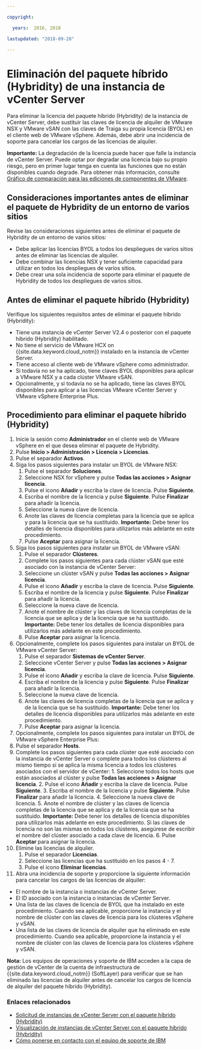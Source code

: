 ```yaml
---

copyright:

  years:  2016, 2018

lastupdated: "2018-09-28"

---
```


# Eliminación del paquete híbrido (Hybridity) de una instancia de vCenter Server

Para eliminar la licencia del paquete híbrido (Hybridity) de la instancia de vCenter Server, debe sustituir las claves de licencia de alquiler de VMware NSX y VMware vSAN con las claves de Traiga su propia licencia (BYOL) en el cliente web de VMware vSphere. Además, debe abrir una incidencia de soporte para cancelar los cargos de las licencias de alquiler.

**Importante:** La degradación de la licencia puede hacer que falle la instancia de vCenter Server. Puede optar por degradar una licencia bajo su propio riesgo, pero en primer lugar tenga en cuenta las funciones que no están disponibles cuando degrade. Para obtener más información, consulte [Gráfico de comparación para las ediciones de componentes de VMware](../archiref/solution/appendix.html).

## Consideraciones importantes antes de eliminar el paquete de Hybridity de un entorno de varios sitios

Revise las consideraciones siguientes antes de eliminar el paquete de Hybridity de un entorno de varios sitios:

* Debe aplicar las licencias BYOL a todos los despliegues de varios sitios antes de eliminar las licencias de alquiler.
* Debe combinar las licencias NSX y tener suficiente capacidad para utilizar en todos los despliegues de varios sitios.
* Debe crear una sola incidencia de soporte para eliminar el paquete de Hybridity de todos los despliegues de varios sitios.

## Antes de eliminar el paquete híbrido (Hybridity)

Verifique los siguientes requisitos antes de eliminar el paquete híbrido (Hybridity):

* Tiene una instancia de vCenter Server V2.4 o posterior con el paquete híbrido (Hybridity) habilitado.
* No tiene el servicio de VMware HCX on {{site.data.keyword.cloud_notm}} instalado en la instancia de vCenter Server.
* Tiene acceso al cliente web de VMware vSphere como administrador.
* Si todavía no se ha aplicado, tiene claves BYOL disponibles para aplicar a VMware NSX y a cada clúster VMware vSAN.
* Opcionalmente, y si todavía no se ha aplicado, tiene las claves BYOL disponibles para aplicar a las licencias VMware vCenter Server y VMware vSphere Enterprise Plus.

## Procedimiento para eliminar el paquete híbrido (Hybridity)

1. Inicie la sesión como **Administrador** en el cliente web de VMware vSphere en el que desea eliminar el paquete de Hybridity.
2. Pulse **Inicio > Administración > Licencia > Licencias**.
3. Pulse el separador **Activos**.
4. Siga los pasos siguientes para instalar un BYOL de VMware NSX:
   1. Pulse el separador **Soluciones**.
   2. Seleccione NSX for vSphere y pulse **Todas las acciones > Asignar licencia**.
   3. Pulse el icono **Añadir** y escriba la clave de licencia. Pulse **Siguiente**.
   4. Escriba el nombre de la licencia y pulse **Siguiente**. Pulse **Finalizar** para añadir la licencia.
   5. Seleccione la nueva clave de licencia.
   6. Anote las claves de licencia completas para la licencia que se aplica y para la licencia que se ha sustituido. **Importante:** Debe tener los detalles de licencia disponibles para utilizarlos más adelante en este procedimiento.
   7. Pulse **Aceptar** para asignar la licencia.
5. Siga los pasos siguientes para instalar un BYOL de VMware vSAN:
   1. Pulse el separador **Clústeres**.
   2. Complete los pasos siguientes para cada clúster vSAN que esté asociado con la instancia de vCenter Server:
    1. Seleccione un clúster vSAN y pulse **Todas las acciones > Asignar licencia**.
    2. Pulse el icono **Añadir** y escriba la clave de licencia. Pulse **Siguiente**.
    3. Escriba el nombre de la licencia y pulse **Siguiente**. Pulse **Finalizar** para añadir la licencia.
    4. Seleccione la nueva clave de licencia.
    5. Anote el nombre de clúster y las claves de licencia completas de la licencia que se aplica y de la licencia que se ha sustituido. **Importante:** Debe tener los detalles de licencia disponibles para utilizarlos más adelante en este procedimiento.
    6. Pulse **Aceptar** para asignar la licencia.
6. Opcionalmente, complete los pasos siguientes para instalar un BYOL de VMware vCenter Server:
   1. Pulse el separador **Sistemas de vCenter Server**.
   2. Seleccione vCenter Server y pulse **Todas las acciones > Asignar licencia**.
   3. Pulse el icono **Añadir** y escriba la clave de licencia. Pulse **Siguiente**.
   4. Escriba el nombre de la licencia y pulse **Siguiente**. Pulse **Finalizar** para añadir la licencia.
   5. Seleccione la nueva clave de licencia.
   6. Anote las claves de licencia completas de la licencia que se aplica y de la licencia que se ha sustituido. **Importante:** Debe tener los detalles de licencia disponibles para utilizarlos más adelante en este procedimiento.
   7. Pulse **Aceptar** para asignar la licencia.
7. Opcionalmente, complete los pasos siguientes para instalar un BYOL de VMware vSphere Enterprise Plus:
  1. Pulse el separador **Hosts**.
  2. Complete los pasos siguientes para cada clúster que esté asociado con la instancia de vCenter Server o complete para todos los clústeres al mismo tiempo si se aplica la misma licencia a todos los clústeres asociados con el servidor de vCenter:
    1. Seleccione todos los hosts que están asociados al clúster y pulse **Todas las acciones > Asignar licencia**.
    2. Pulse el icono **Añadir** y escriba la clave de licencia. Pulse **Siguiente**.
    3. Escriba el nombre de la licencia y pulse **Siguiente**. Pulse **Finalizar** para añadir la licencia.
    4. Seleccione la nueva clave de licencia.
    5. Anote el nombre de clúster y las claves de licencia completas de la licencia que se aplica y de la licencia que se ha sustituido. **Importante:** Debe tener los detalles de licencia disponibles para utilizarlos más adelante en este procedimiento. Si las claves de licencia no son las mismas en todos los clústeres, asegúrese de escribir el nombre del clúster asociado a cada clave de licencia.
    6. Pulse **Aceptar** para asignar la licencia.
8. Elimine las licencias de alquiler.
   1. Pulse el separador **Licencias**.
   2. Seleccione las licencias que ha sustituido en los pasos 4 - 7.
   3. Pulse el icono **Eliminar licencias**.
9. Abra una incidencia de soporte y proporcione la siguiente información para cancelar los cargos de las licencias de alquiler:
  * El nombre de la instancia o instancias de vCenter Server.
  * El ID asociado con la instancia o instancias de vCenter Server.
  * Una lista de las claves de licencia de BYOL que ha instalado en este procedimiento. Cuando sea aplicable, proporcione la instancia y el nombre de clúster con las claves de licencia para los clústeres vSphere y vSAN.
  * Una lista de las claves de licencia de alquiler que ha eliminado en este procedimiento. Cuando sea aplicable, proporcione la instancia y el nombre de clúster con las claves de licencia para los clústeres vSphere y vSAN.

  **Nota:** Los equipos de operaciones y soporte de IBM acceden a la capa de gestión de vCenter de la cuenta de infraestructura de {{site.data.keyword.cloud_notm}} (SoftLayer) para verificar que se han eliminado las licencias de alquiler antes de cancelar los cargos de licencia de alquiler del paquete híbrido (Hybridity).

### Enlaces relacionados

* [Solicitud de instancias de vCenter Server con el paquete híbrido (Hybridity)](vc_hybrid_orderinginstance.html)
* [Visualización de instancias de vCenter Server con el paquete híbrido (Hybridity)](vc_hybrid_viewinginstances.html)
* [Cómo ponerse en contacto con el equipo de soporte de IBM](../vmonic/trbl_support.html)
